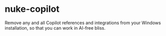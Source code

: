# nuke-copilot
Remove any and all Copilot references and integrations from your Windows installation, so that you can work in AI-free bliss.
